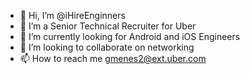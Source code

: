 - 👋 Hi, I’m @iHireEnginners
- 👀 I’m a Senior Technical Recruiter for Uber
- 🌱 I’m currently looking for Android and iOS Engineers
- 💞️ I’m looking to collaborate on networking
- 📫 How to reach me gmenes2@ext.uber.com

<!---
iHireEnginners/iHireEnginners is a ✨ special ✨ repository because its `README.md` (this file) appears on your GitHub profile.
You can click the Preview link to take a look at your changes.
--->
